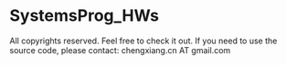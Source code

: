 # SystemsProg_HWs

All copyrights reserved. 
Feel free to check it out.
If you need to use the source code, please contact: chengxiang.cn AT gmail.com
